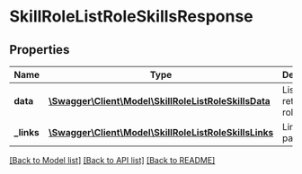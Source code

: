 # SkillRoleListRoleSkillsResponse

## Properties
Name | Type | Description | Notes
------------ | ------------- | ------------- | -------------
**data** | [**\Swagger\Client\Model\SkillRoleListRoleSkillsData**](SkillRoleListRoleSkillsData.md) | List of all retrieved role skills | 
**_links** | [**\Swagger\Client\Model\SkillRoleListRoleSkillsLinks**](SkillRoleListRoleSkillsLinks.md) | Links to pages | 

[[Back to Model list]](../README.md#documentation-for-models) [[Back to API list]](../README.md#documentation-for-api-endpoints) [[Back to README]](../README.md)


